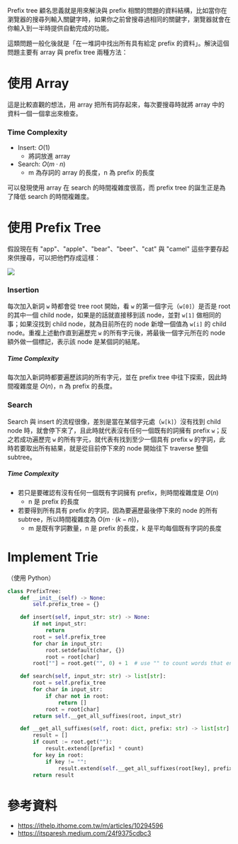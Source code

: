 Prefix tree 顧名思義就是用來解決與 prefix 相關的問題的資料結構，比如當你在瀏覽器的搜尋列輸入關鍵字時，如果你之前曾搜尋過相同的關鍵字，瀏覽器就會在你輸入到一半時提供自動完成的功能。

這類問題一般化後就是「在一堆詞中找出所有具有給定 prefix 的資料」。解決這個問題主要有 array 與 prefix tree 兩種方法：

# 使用 Array

這是比較直觀的想法，用 array 把所有詞存起來，每次要搜尋時就將 array 中的資料一個一個拿出來檢查。

### Time Complexity

- Insert: $O(1)$
    - 將詞放進 array
- Search: $O(m \cdot n)$
    - m 為存詞的 array 的長度，n 為 prefix 的長度

可以發現使用 array 在 search 的時間複雜度很高，而 prefix tree 的誕生正是為了降低 search 的時間複雜度。

# 使用 Prefix Tree

假設現在有 "app"、"apple"、"bear"、"beer"、"cat" 與 "camel" 這些字要存起來供搜尋，可以把他們存成這樣：

![](<https://raw.githubusercontent.com/Jamison-Chen/KM-software/master/img/trie.png>)

### Insertion

每次加入新詞 `w` 時都會從 tree root 開始，看 `w` 的第一個字元（`w[0]`）是否是 root 的其中一個 child node，如果是的話就直接移到該 node，並對 `w[1]` 做相同的事；如果沒找到 child node，就為目前所在的 node 新增一個值為 `w[i]` 的 child node。重複上述動作直到遍歷完 `w` 的所有字元後，將最後一個字元所在的 node 額外做一個標記，表示該 node 是某個詞的結尾。

##### Time Complexity

每次加入新詞時都要遍歷該詞的所有字元，並在 prefix tree 中往下探索，因此時間複雜度是 $O(n)$，n 為 prefix 的長度。

### Search

Search 與 insert 的流程很像，差別是當在某個字元處（`w[k]`）沒有找到 child node 時，就會停下來了，且此時就代表沒有任何一個既有的詞擁有 prefix `w`；反之若成功遍歷完 `w` 的所有字元，就代表有找到至少一個具有 prefix `w` 的字詞，此時若要取出所有結果，就是從目前停下來的 node 開始往下 traverse 整個 subtree。

##### Time Complexity

- 若只是要確認有沒有任何一個既有字詞擁有 prefix，則時間複雜度是 $O(n)$
    - n 是 prefix 的長度
- 若要得到所有具有 prefix 的字詞，因為要遍歷最後停下來的 node 的所有 subtree，所以時間複雜度為 $O(m \cdot (k-n))$，
    - m 是既有字詞數量，n 是 prefix 的長度，k 是平均每個既有字詞的長度

# Implement Trie

（使用 Python）

```Python
class PrefixTree:
    def __init__(self) -> None:
        self.prefix_tree = {}

    def insert(self, input_str: str) -> None:
        if not input_str:
            return
        root = self.prefix_tree
        for char in input_str:
            root.setdefault(char, {})
            root = root[char]
        root[""] = root.get("", 0) + 1  # use "" to count words that end here

    def search(self, input_str: str) -> list[str]:
        root = self.prefix_tree
        for char in input_str:
            if char not in root:
                return []
            root = root[char]
        return self.__get_all_suffixes(root, input_str)

    def __get_all_suffixes(self, root: dict, prefix: str) -> list[str]:
        result = []
        if count := root.get(""):
            result.extend([prefix] * count)
        for key in root:
            if key != "":
                result.extend(self.__get_all_suffixes(root[key], prefix + key))
        return result
```

# 參考資料

- <https://ithelp.ithome.com.tw/m/articles/10294596>
- <https://itsparesh.medium.com/24f9375cdbc3>
